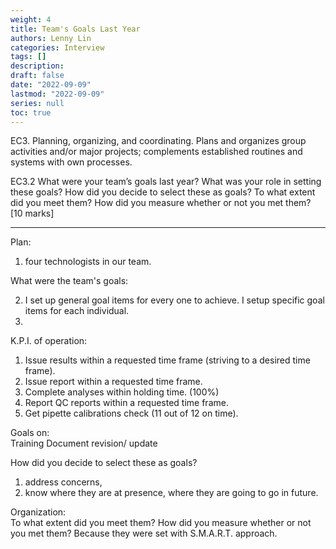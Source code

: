 ```yaml
---
weight: 4
title: Team's Goals Last Year
authors: Lenny Lin
categories: Interview 
tags: []
description: 
draft: false
date: "2022-09-09"
lastmod: "2022-09-09"
series: null
toc: true
---
```


EC3. Planning, organizing, and coordinating. Plans and organizes group activities and/or major projects; complements established routines and systems with own processes.  

EC3.2 What were your team’s goals last year? What was your role in setting these goals? How did you decide to select these as goals? To what extent did you meet them? How did you measure whether or not you met them? [10 marks]

<!--more-->

---

Plan:  
1) four technologists in our team.  

What were the team's goals:  

2) I set up general goal items for every one to achieve.  I setup specific goal items for each individual.  
3) 

K.P.I. of operation:     
1) Issue results within a requested time frame (striving to a desired time frame).  
2) Issue report within a requested time frame.  
3) Complete analyses within holding time. (100%)  
4) Report QC reports within a requested time frame.  
5) Get pipette calibrations check (11 out of 12 on time).  

Goals on:  
Training
Document revision/ update

How did you decide to select these as goals?  
1) address concerns,  
2) know where they are at presence, where they are going to go in future.  

Organization:  
To what extent did you meet them?  How did you measure whether or not you met them?
Because they were set with S.M.A.R.T. approach.  